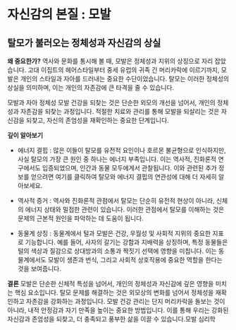 ﻿# 자신감의 본질 : 모발

## 탈모가 불러오는 정체성과 자신감의 상실

**왜 중요한가?** 
역사와 문화를 통시해 볼 때, 모발은 정체성과 지위의 상징으로 자리 잡았습니다. 고대 이집트의 헤어스타일부터 중세 유럽의 귀족 긴 머리카락에 이르기까지, 모발은 개인의 스타일과 자아를 드러내는 중요한 수단이었습니다. 탈모는 이러한 정체성의 상실을 의미하며, 이는 개인의 자존감에 큰 타격을 줄 수 있습니다. 

모발과 자아 정체성 모발 건강을 되찾는 것은 단순한 외모의 개선을 넘어서, 개인의 정체성과 자존감을 되찾는 과정입니다. 적절한 치료와 관리를 통해 모발을 되살리는 것은 자신감을 되찾고, 자신의 존엄성을 재확인하는 중요한 단계입니다. 

**깊이 알아보기** 

 - 에너지 결핍 : 많은 이들이 탈모를 유전적 요인이나 호르몬 불균형으로 인식하지만, 사실 탈모의 가장 큰 원인 중 하나는 에너지 부족입니다. 이는 역사적, 진화론적 연구에서도 입증되었으며, 인간과 동물 모두에게서 관찰됩니다. 이와 관련된 추가 정보를 얻으려면 여기를 클릭하여 탈모와 에너지 결핍의 연관성에 대해 더 자세히 알아보세요. 
 
 - 역사적 증거 : 역사와 진화론적 관점에서 탈모는 단순히 유전적 현상이 아니라, 신체의 에너지 상태와 밀접한 관련이 있습니다. 이러한 관점에서 탈모를 이해하는 것은 문제의 근본적 원인을 파악하는 데 도움이 됩니다. 
 
 - 동물계 상징 : 동물계에서 털과 모발은 건강, 우월성 및 사회적 지위의 중요한 지표로 기능합니다. 예를 들어, 사자의 갈기는 강함과 지배력을 상징하며, 특정 동물들은 털의 색상과 질감으로 상대방과의 소통과 짝짓기 선택에 영향을 미칩니다. 이는 동물계에서도 모발이 생존과 번식, 그리고 사회적 상호작용에 중요한 역할을 한다는 것을 보여줍니다. 

**결론** 
모발은 단순한 신체적 특성을 넘어서, 개인의 정체성과 자신감에 깊은 영향을 미치는 핵심 요소입니다. 탈모 문제를 해결하는 것은 외모상의 변화를 넘어서 정체성을 재확인하고 자존감을 강화하는 과정입니다. 모발 건강 관리는 단지 머리카락을 돌보는 것이 아니라, 내적 안정감과 자기 만족을 높이는 중요한 방법입니다. 이를 통해 우리는 강화된 자신감과 존엄성을 되찾고, 더 충족되고 풍부한 삶을 이끌 수 있습니다.모발 심리학
<!--stackedit_data:
eyJoaXN0b3J5IjpbNjM3MzkzMjg2XX0=
-->